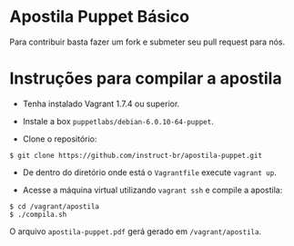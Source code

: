 # Apostila Puppet Básico

Para contribuir basta fazer um fork e submeter seu pull request para nós.

# Instruções para compilar a apostila

* Tenha instalado Vagrant 1.7.4 ou superior.

* Instale a box `puppetlabs/debian-6.0.10-64-puppet`.

* Clone o repositório:

```
$ git clone https://github.com/instruct-br/apostila-puppet.git
```

* De dentro do diretório onde está o `Vagrantfile` execute `vagrant up`.

* Acesse a máquina virtual utilizando `vagrant ssh` e compile a apostila:
```
$ cd /vagrant/apostila
$ ./compila.sh
```

O arquivo `apostila-puppet.pdf` gerá gerado em `/vagrant/apostila`.

